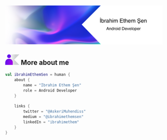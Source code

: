 ![İbrahim Ethem Şen Banner](https://github.com/Askeri-Muhendis/Askeri-Muhendis/blob/main/banner.png)

## <img width="45" alt="about" src="https://github.com/Askeri-Muhendis/Askeri-Muhendis/blob/main/about.png"> More about me
```kotlin
val ibrahimEthemSen = human {
    about {
        name = "İbrahim Ethem Şen"
        role = Android Developer
    }
    
    links {
        twitter = "@AskeriMuhendiss"
        medium = "@ibrahimethemsen"
        linkedIn = "ibrahimethem"
    }
}
```
